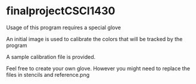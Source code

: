 # finalprojectCSCI1430

Usage of this program requires a special glove

An initial image is used to calibrate the colors that will be tracked by the program

A sample calibration file is provided.

Feel free to create your own glove. However you might need to replace the files in stencils and reference.png
